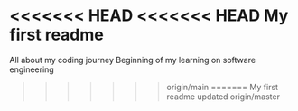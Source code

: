 <<<<<<< HEAD
<<<<<<< HEAD
My first readme
=======
All about my coding journey
Beginning of my learning on software engineering
>>>>>>> origin/main
=======
My first readme updated
>>>>>>> origin/master
